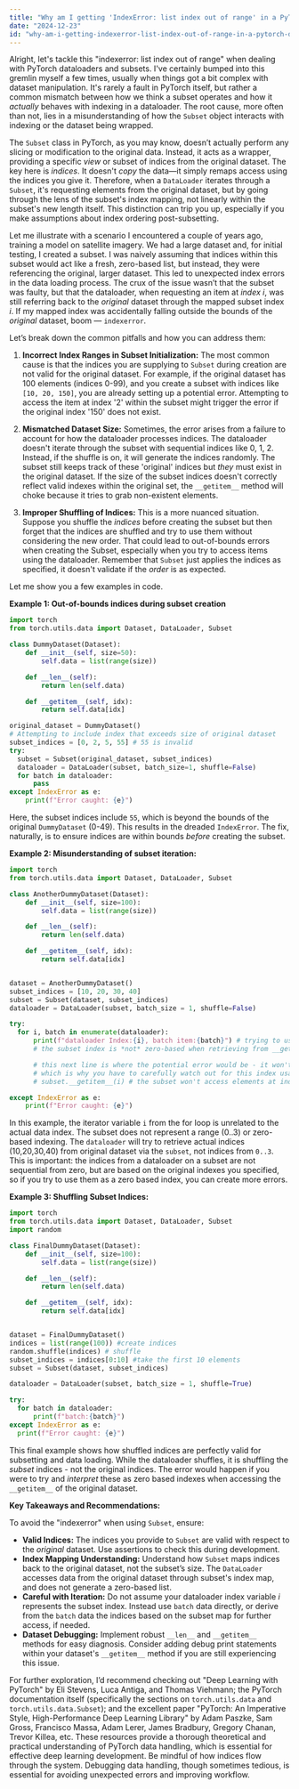 ```yaml
---
title: "Why am I getting 'IndexError: list index out of range' in a PyTorch dataloader when using Subset?"
date: "2024-12-23"
id: "why-am-i-getting-indexerror-list-index-out-of-range-in-a-pytorch-dataloader-when-using-subset"
---
```


Alright, let's tackle this "indexerror: list index out of range" when dealing with PyTorch dataloaders and subsets. I've certainly bumped into this gremlin myself a few times, usually when things got a bit complex with dataset manipulation. It's rarely a fault in PyTorch itself, but rather a common mismatch between how we think a subset operates and how it *actually* behaves with indexing in a dataloader. The root cause, more often than not, lies in a misunderstanding of how the `Subset` object interacts with indexing or the dataset being wrapped.

The `Subset` class in PyTorch, as you may know, doesn’t actually perform any slicing or modification to the original data. Instead, it acts as a wrapper, providing a specific *view* or subset of indices from the original dataset. The key here is *indices*. It doesn't *copy* the data—it simply remaps access using the indices you give it. Therefore, when a `DataLoader` iterates through a `Subset`, it's requesting elements from the original dataset, but by going through the lens of the subset's index mapping, not linearly within the subset's new length itself. This distinction can trip you up, especially if you make assumptions about index ordering post-subsetting.

Let me illustrate with a scenario I encountered a couple of years ago, training a model on satellite imagery. We had a large dataset and, for initial testing, I created a subset. I was naively assuming that indices within this subset would act like a fresh, zero-based list, but instead, they were referencing the original, larger dataset. This led to unexpected index errors in the data loading process. The crux of the issue wasn’t that the subset was faulty, but that the dataloader, when requesting an item at *index i*, was still referring back to the *original* dataset through the mapped subset index *i*. If my mapped index was accidentally falling outside the bounds of the *original* dataset, boom — `indexerror`.

Let’s break down the common pitfalls and how you can address them:

1.  **Incorrect Index Ranges in Subset Initialization:** The most common cause is that the indices you are supplying to `Subset` during creation are not valid for the original dataset. For example, if the original dataset has 100 elements (indices 0-99), and you create a subset with indices like `[10, 20, 150]`, you are already setting up a potential error. Attempting to access the item at index '2' within the subset might trigger the error if the original index '150' does not exist.

2.  **Mismatched Dataset Size:** Sometimes, the error arises from a failure to account for how the dataloader processes indices. The dataloader doesn't iterate through the subset with sequential indices like 0, 1, 2. Instead, if the shuffle is on, it will generate the indices randomly. The subset still keeps track of these 'original' indices but *they* must exist in the original dataset. If the size of the subset indices doesn't correctly reflect valid indexes within the original set, the `__getitem__` method will choke because it tries to grab non-existent elements.

3. **Improper Shuffling of Indices:** This is a more nuanced situation. Suppose you shuffle the *indices* before creating the subset but then forget that the indices are shuffled and try to use them without considering the new order. That could lead to out-of-bounds errors when creating the Subset, especially when you try to access items using the dataloader. Remember that `Subset` just applies the indices as specified, it doesn't validate if the *order* is as expected.

Let me show you a few examples in code.

**Example 1: Out-of-bounds indices during subset creation**

```python
import torch
from torch.utils.data import Dataset, DataLoader, Subset

class DummyDataset(Dataset):
    def __init__(self, size=50):
        self.data = list(range(size))

    def __len__(self):
        return len(self.data)

    def __getitem__(self, idx):
        return self.data[idx]

original_dataset = DummyDataset()
# Attempting to include index that exceeds size of original dataset
subset_indices = [0, 2, 5, 55] # 55 is invalid
try:
  subset = Subset(original_dataset, subset_indices)
  dataloader = DataLoader(subset, batch_size=1, shuffle=False)
  for batch in dataloader:
      pass
except IndexError as e:
    print(f"Error caught: {e}")

```

Here, the subset indices include `55`, which is beyond the bounds of the original `DummyDataset` (0-49). This results in the dreaded `IndexError`. The fix, naturally, is to ensure indices are within bounds *before* creating the subset.

**Example 2: Misunderstanding of subset iteration:**

```python
import torch
from torch.utils.data import Dataset, DataLoader, Subset

class AnotherDummyDataset(Dataset):
    def __init__(self, size=100):
        self.data = list(range(size))

    def __len__(self):
        return len(self.data)

    def __getitem__(self, idx):
        return self.data[idx]


dataset = AnotherDummyDataset()
subset_indices = [10, 20, 30, 40]
subset = Subset(dataset, subset_indices)
dataloader = DataLoader(subset, batch_size = 1, shuffle=False)

try:
  for i, batch in enumerate(dataloader):
      print(f"dataloader Index:{i}, batch item:{batch}") # trying to use index of loop
      # the subset index is *not* zero-based when retrieving from __getitem__

      # this next line is where the potential error would be - it won't cause the error in this example
      # which is why you have to carefully watch out for this index usage in __getitem__ methods of your dataset
      # subset.__getitem__(i) # the subset won't access elements at indices 0, 1, 2 ...

except IndexError as e:
    print(f"Error caught: {e}")

```

In this example, the iterator variable `i` from the for loop is unrelated to the actual data index. The subset does not represent a range (0..3) or zero-based indexing. The `dataloader` will try to retrieve actual indices (10,20,30,40) from original dataset via the `subset`, not indices from `0..3`. This is important: the indices from a dataloader on a subset are not sequential from zero, but are based on the original indexes you specified, so if you try to use them as a zero based index, you can create more errors.

**Example 3: Shuffling Subset Indices:**

```python
import torch
from torch.utils.data import Dataset, DataLoader, Subset
import random

class FinalDummyDataset(Dataset):
    def __init__(self, size=100):
        self.data = list(range(size))

    def __len__(self):
        return len(self.data)

    def __getitem__(self, idx):
        return self.data[idx]


dataset = FinalDummyDataset()
indices = list(range(100)) #create indices
random.shuffle(indices) # shuffle
subset_indices = indices[0:10] #take the first 10 elements
subset = Subset(dataset, subset_indices)

dataloader = DataLoader(subset, batch_size = 1, shuffle=True)

try:
  for batch in dataloader:
      print(f"batch:{batch}")
except IndexError as e:
  print(f"Error caught: {e}")
```

This final example shows how shuffled indices are perfectly valid for subsetting and data loading. While the dataloader shuffles, it is shuffling the *subset* indices - not the original indices. The error would happen if you were to try and *interpret* these as zero based indexes when accessing the `__getitem__` of the original dataset.

**Key Takeaways and Recommendations:**

To avoid the "indexerror" when using `Subset`, ensure:

*   **Valid Indices:** The indices you provide to `Subset` are valid with respect to the *original* dataset. Use assertions to check this during development.
*   **Index Mapping Understanding:** Understand how `Subset` maps indices back to the original dataset, not the subset’s size. The `DataLoader` accesses data from the original dataset through subset's index map, and does not generate a zero-based list.
*   **Careful with Iteration:** Do not assume your dataloader index variable *i* represents the subset index. Instead use `batch` data directly, or derive from the `batch` data the indices based on the subset map for further access, if needed.
*   **Dataset Debugging:** Implement robust `__len__` and `__getitem__` methods for easy diagnosis. Consider adding debug print statements within your dataset's `__getitem__` method if you are still experiencing this issue.

For further exploration, I’d recommend checking out "Deep Learning with PyTorch" by Eli Stevens, Luca Antiga, and Thomas Viehmann; the PyTorch documentation itself (specifically the sections on `torch.utils.data` and `torch.utils.data.Subset`); and the excellent paper "PyTorch: An Imperative Style, High-Performance Deep Learning Library" by Adam Paszke, Sam Gross, Francisco Massa, Adam Lerer, James Bradbury, Gregory Chanan, Trevor Killea, etc. These resources provide a thorough theoretical and practical understanding of PyTorch data handling, which is essential for effective deep learning development. Be mindful of how indices flow through the system. Debugging data handling, though sometimes tedious, is essential for avoiding unexpected errors and improving workflow.

